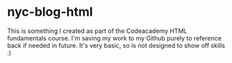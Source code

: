 # nyc-blog-html

This is something I created as part of the Codeacademy HTML fundamentals course. I'm saving my work to my Github purely to reference back if needed in future.
It's very basic, so is not designed to show off skills :) 
